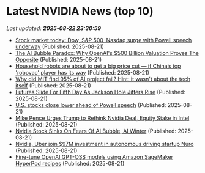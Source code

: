 # Latest NVIDIA News (top 10)
_Last updated: **2025-08-22 23:30:59**_

- [Stock market today: Dow, S&P 500, Nasdaq surge with Powell speech underway](https://finance.yahoo.com/news/live/stock-market-today-dow-sp-500-nasdaq-surge-as-powell-opens-door-to-september-rate-cut-232638997.html) (Published: 2025-08-21)
- [The AI Bubble Paradox: Why OpenAI's $500 Billion Valuation Proves The Opposite](https://www.forbes.com/sites/danielnewman/2025/08/21/the-ai-bubble-paradox-why-openais-500-billion-valuation-proves-the-opposite/) (Published: 2025-08-21)
- [Household robots are about to get a big price cut — if China’s top 'robovac' player has its way](https://www.cnbc.com/2025/08/22/chinas-robot-vacuum-roborock-plans-mass-market-cleaners-with-ai-arms.html) (Published: 2025-08-21)
- [Why did MIT find 95% of AI project fail? Hint: it wasn't about the tech itself](https://biztoc.com/x/b0362fde0d7320f7) (Published: 2025-08-21)
- [Futures Slide For Fifth Day As Jackson Hole Jitters Rise](https://www.shtfplan.com/economics/futures-slide-for-fifth-day-as-jackson-hole-jitters-rise) (Published: 2025-08-21)
- [U.S. stocks close lower ahead of Powell speech](https://www.thestar.com.my/news/world/2025/08/22/us-stocks-close-lower-ahead-of-powell-speech) (Published: 2025-08-21)
- [Mike Pence Urges Trump to Rethink Nvidia Deal, Equity Stake in Intel](https://biztoc.com/x/0c24bdd72f0acbc1) (Published: 2025-08-21)
- [Nvidia Stock Sinks On Fears Of AI Bubble, AI Winter](https://biztoc.com/x/41596fdd91afe2e8) (Published: 2025-08-21)
- [Nvidia, Uber join $97M investment in autonomous driving startup Nuro](https://siliconangle.com/2025/08/21/nvidia-uber-join-97m-investment-autonomous-driving-startup-nuro/) (Published: 2025-08-21)
- [Fine-tune OpenAI GPT-OSS models using Amazon SageMaker HyperPod recipes](https://aws.amazon.com/blogs/machine-learning/fine-tune-openai-gpt-oss-models-using-amazon-sagemaker-hyperpod-recipes/) (Published: 2025-08-21)
